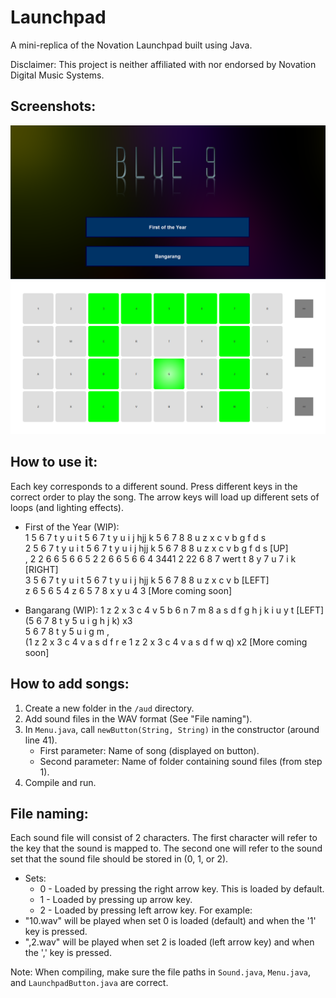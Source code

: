 # Launchpad
A mini-replica of the Novation Launchpad built using Java.

Disclaimer: This project is neither affiliated with nor endorsed by Novation Digital Music Systems.

Screenshots:
-
![Menu](https://raw.githubusercontent.com/Blue9/Launchpad/master/screenshots/Menu.png "Launchpad Menu")  
![Launchpad](https://raw.githubusercontent.com/Blue9/Launchpad/master/screenshots/Launchpad.png "Launchpad in action")

How to use it:
-
Each key corresponds to a different sound. Press different keys in the correct order to play the song. The arrow keys will load up different sets of loops (and lighting effects).  
- First of the Year \(WIP\):  
1 5 6 7 t y u i t 5 6 7 t y u i j hjj k 5 6 7 8 8 u z x c v b g f d s  
2 5 6 7 t y u i t 5 6 7 t y u i j hjj k 5 6 7 8 8 u z x c v b g f d s \[UP\]  
, 2 2 6 6 5 6 6 5 2 2 6 6 5 6 6 4 3441 2 22 6 8 7 wert t 8 y 7 u 7 i k \[RIGHT\]  
3 5 6 7 t y u i t 5 6 7 t y u i j hjj k 5 6 7 8 8 u z x c v b \[LEFT\]  
z 6 5 6 5 4 z 6 5 7 8 x y u 4 3 \[More coming soon\]


- Bangarang \(WIP\):
1 z 2 x 3 c 4 v 5 b 6 n 7 m 8 a s d f g h j k i u y t \[LEFT\]  
\(5 6 7 8 t y 5 u i g h j k\) x3  
5 6 7 8 t y 5 u i g m ,  
\(1 z 2 x 3 c 4 v a s d f r e 1 z 2 x 3 c 4 v a s d f w q\) x2 \[More coming soon\]


How to add songs:
-
1. Create a new folder in the `/aud` directory.
2. Add sound files in the WAV format (See "File naming").
3. In `Menu.java`, call `newButton(String, String)` in the constructor (around line 41).
    - First parameter: Name of song (displayed on button).
    - Second parameter: Name of folder containing sound files (from step 1).
4. Compile and run.


File naming:
-
Each sound file will consist of 2 characters. The first character will refer to the key that the sound is mapped to. The second one will refer to the sound set that the sound file should be stored in (0, 1, or 2).
- Sets:
    - 0 - Loaded by pressing the right arrow key. This is loaded by default.
    - 1 - Loaded by pressing up arrow key.
    - 2 - Loaded by pressing left arrow key.
For example:
- "10.wav" will be played when set 0 is loaded (default) and when the '1' key is pressed.
- ",2.wav" will be played when set 2 is loaded (left arrow key) and when the ',' key is pressed.

Note: When compiling, make sure the file paths in `Sound.java`, `Menu.java`, and `LaunchpadButton.java` are correct.
